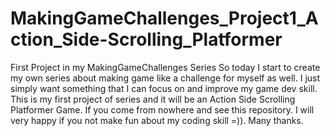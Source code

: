 # MakingGameChallenges_Project1_Action_Side-Scrolling_Platformer
First Project in my MakingGameChallenges Series
So today I start to create my own series about making game like a challenge for myself as well. I just simply want something that I can focus on and improve my game dev skill. This is my first project of series and it will be an Action Side Scrolling Platformer Game. If you come from nowhere and see this repository. I will very happy if you not make fun about my coding skill =)). Many thanks.
